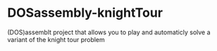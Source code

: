 # DOSassembly-knightTour
(DOS)assemblt project that allows you to play and automaticly solve a variant of the knight tour problem
